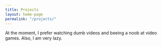 ```yaml
---
title: Projects
layout: home-page
permalink: "/projects/"
---
```


At the moment, I prefer watching dumb videos and beeing a noob at video games. Also, I am very lazy.